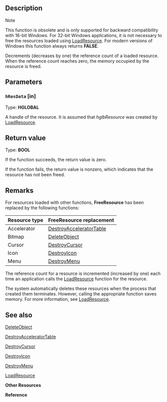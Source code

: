 ## Description

> [!Note]
>This function is obsolete and is only supported for backward compatibility with 16-bit Windows. For 32-bit Windows applications, it is not necessary to free the resources loaded using [LoadResource](https://learn.microsoft.com/windows/win32/api/libloaderapi/nf-libloaderapi-loadresource). For modern versions of Windows this function always returns **FALSE**.

Decrements (decreases by one) the reference count of a loaded resource. When the reference count reaches zero, the memory occupied by the resource is freed.

## Parameters

### `hResData` [in]

Type: **HGLOBAL**

A handle of the resource. It is assumed that *hglbResource* was created by [LoadResource](https://learn.microsoft.com/windows/win32/api/libloaderapi/nf-libloaderapi-loadresource).

## Return value

Type: **BOOL**

If the function succeeds, the return value is zero.

If the function fails, the return value is nonzero, which indicates that the resource has not been freed.

## Remarks

For resources loaded with other functions, **FreeResource** has been replaced by the following functions:

| Resource type | FreeResource replacement |
| --- | --- |
| Accelerator | [DestroyAcceleratorTable](https://learn.microsoft.com/windows/win32/api/winuser/nf-winuser-destroyacceleratortable) |
| Bitmap | [DeleteObject](https://learn.microsoft.com/windows/desktop/api/wingdi/nf-wingdi-deleteobject) |
| Cursor | [DestroyCursor](https://learn.microsoft.com/windows/win32/api/winuser/nf-winuser-destroycursor) |
| Icon | [DestroyIcon](https://learn.microsoft.com/windows/win32/api/winuser/nf-winuser-destroyicon) |
| Menu | [DestroyMenu](https://learn.microsoft.com/windows/win32/api/winuser/nf-winuser-destroymenu) |

The reference count for a resource is incremented (increased by one) each time an application calls the [LoadResource](https://learn.microsoft.com/windows/win32/api/libloaderapi/nf-libloaderapi-loadresource) function for the resource.

The system automatically deletes these resources when the process that created them terminates. However, calling the appropriate function saves memory. For more information, see [LoadResource](https://learn.microsoft.com/windows/win32/api/libloaderapi/nf-libloaderapi-loadresource).

## See also

[DeleteObject](https://learn.microsoft.com/windows/desktop/api/wingdi/nf-wingdi-deleteobject)

[DestroyAcceleratorTable](https://learn.microsoft.com/windows/win32/api/winuser/nf-winuser-destroyacceleratortable)

[DestroyCursor](https://learn.microsoft.com/windows/win32/api/winuser/nf-winuser-destroycursor)

[DestroyIcon](https://learn.microsoft.com/windows/win32/api/winuser/nf-winuser-destroyicon)

[DestroyMenu](https://learn.microsoft.com/windows/win32/api/winuser/nf-winuser-destroymenu)

[LoadResource](https://learn.microsoft.com/windows/win32/api/libloaderapi/nf-libloaderapi-loadresource)

**Other Resources**

**Reference**
